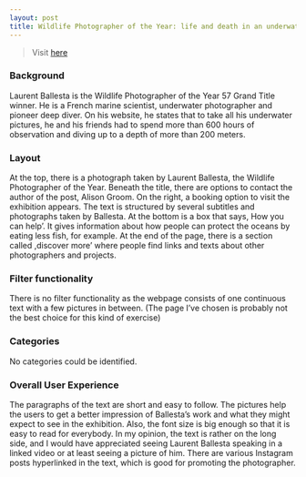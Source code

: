```yaml
---
layout: post
title: Wildlife Photographer of the Year: life and death in an underwater world
---
```


> Visit [here](https://www.nhm.ac.uk/discover/wildlife-photographer-of-the-year-life-and-death-underwater.html)

### Background
Laurent Ballesta is the Wildlife Photographer of the Year 57 Grand Title winner. He is a French marine scientist, underwater photographer and pioneer deep diver. On his website, he states that to take all his underwater pictures, he and his friends had to spend more than 600 hours of observation and diving up to a depth of more than 200 meters.

### Layout
At the top, there is a photograph taken by Laurent Ballesta, the Wildlife Photographer of the Year. Beneath the title, there are options to contact the author of the post, Alison Groom. On the right, a booking option to visit the exhibition appears. The text is structured by several subtitles and photographs taken by Ballesta. At the bottom is a box that says, How you can help’. It gives information about how people can protect the oceans by eating less fish, for example. At the end of the page, there is a section called ,discover more’ where people find links and texts about other photographers and projects.

### Filter functionality
There is no filter functionality as the webpage consists of one continuous text with a few pictures in between. (The page I’ve chosen is probably not the best choice for this kind of exercise)

### Categories
No categories could be identified.

### Overall User Experience
The paragraphs of the text are short and easy to follow. The pictures help the users to get a better impression of Ballesta’s work and what they might expect to see in the exhibition. Also, the font size is big enough so that it is easy to read for everybody. In my opinion, the text is rather on the long side, and I would have appreciated seeing Laurent Ballesta speaking in a linked video or at least seeing a picture of him. There are various Instagram posts hyperlinked in the text, which is good for promoting the photographer.

[^1]: [https://www.blancpain-ocean-commitment.com/photographers/laurent-ballesta)
